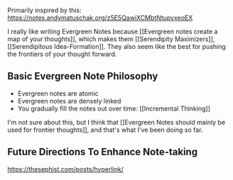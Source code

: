 Primarily inspired by this: https://notes.andymatuschak.org/z5E5QawiXCMbtNtupvxeoEX

I really like writing Evergreen Notes because [[Evergreen notes create a map of your thoughts]], which makes them [[Serendipity Maximizers]], [[Serendipitous Idea-Formation]]. They also seem like the best for pushing the frontiers of your thought forward.

## Basic Evergreen Note Philosophy
- Evergreen notes are atomic
- Evergreen notes are densely linked
- You gradually fill the notes out over time: [[Incremental Thinking]]

I'm not sure about this, but I think that [[Evergreen Notes should mainly be used for frontier thoughts]], and that's what I've been doing so far.

## Future Directions To Enhance Note-taking
https://thesephist.com/posts/hyperlink/
